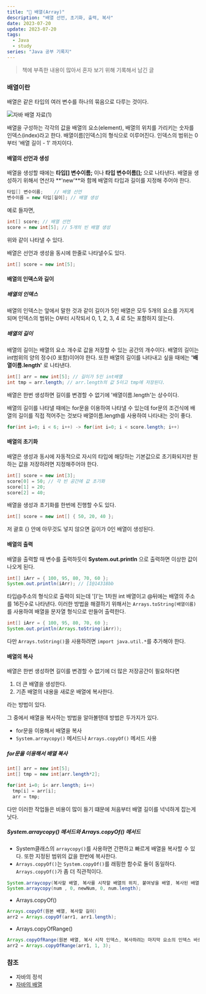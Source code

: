 ```yaml
---
title: "🧐 배열(Array)"
description: "배열 선언, 초기화, 출력, 복사"
date: 2023-07-20
update: 2023-07-20
tags:
  - Java
  - study
series: "Java 공부 기록지"
---
```


> 책에 부족한 내용이 많아서 혼자 보기 위해 기록해서 남긴 글 

### 배열이란

배열은 같은 타입의 여러 변수를 하나의 묶음으로 다루는 것이다. 

![자바 배열 자료(1)](https://github.com/C0ribo/code-blog/assets/133131980/28708339-6486-4eb0-9567-50514eaed7a9)

배열을 구성하는 각각의 값을 배열의 요소(element), 배열의 위치를 가리키는 숫자를 인덱스(index)라고 한다. 배열이름[인덱스]의 형식으로 이루어진다. 인덱스의 범위는 0부터 '배열 길이 - 1' 까지이다.

#### 배열의 선언과 생성


배열을 생성할 때에는 **타입[] 변수이름;** 이나 **타입 변수이름[];** 으로 나타낸다. 배열을 생성하기 위해서 연산자 **'new'**와 함께 배열의 타입과 길이를 지정해 주어야 한다.
```java
타입[] 변수이름;    // 배열 선언
변수이름 = new 타입[길이]; // 배열 생성
```
예로 들자면,
```java
int[] score; // 배열 선언
score = new int[5]; // 5개의 빈 배열 생성
```

위와 같이 나타낼 수 있다.

배열은 선언과 생성을 동시에 한줄로 나타낼수도 있다.
```java
int[] score = new int[5];
```

#### 배열의 인덱스와 길이

##### 배열의 인덱스

배열의 인덱스는 앞에서 말한 것과 같이 길이가 5인 배열은 모두 5개의 요소를 가지게 되며 인덱스의 범위는 0부터 시작되서 0, 1, 2, 3, 4 로 5는 포함하지 않는다. 


##### 배열의 길이

배열의 길이는 배열의 요소 개수로 값을 저장할 수 있는 공간의 개수이다. 배열의 길이는 int범위의 양의 정수(0 포함)이어야 한다. 또한 배열의 길이를 나타내고 싶을 때에는 **'배열이름.length'** 로 나타낸다.
```java
int[] arr = new int[5]; // 길이가 5인 int배열 
int tmp = arr.length; // arr.length의 값 5이고 tmp에 저장된다.
```

배열은 한번 생성하면 길이를 변경할 수 없기에 '배열이름.length'는 상수이다. 

배열의 길이를 나타낼 때에는 for문을 이용하여 나타낼 수 있는데 for문의 조건식에 배열의 길이를 직접 적어주는 것보다 배열이름.length를 사용하여 나타내는 것이 좋다. 

```java
for(int i=0; i < 6; i++) -> for(int i=0; i < score.length; i++)
```

#### 배열의 초기화

배열은 생성과 동시에 자동적으로 자시의 타입에 해당하는 기본값으로 초기화되지만 원하는 값을 저장하려면 지정해주어야 한다.
```java
int[] score = new int[3];
score[0] = 50; // 각 빈 공간에 값 초기화
score[1] = 20;
score[2] = 40; 
```

배열을 생성과 초기화를 한번에 진행할 수도 있다.
```java
int[] score = new int[] { 50, 20, 40 };
```
저 괄호 {} 안에 아무것도 넣지 않으면 길이가 0인 배열이 생성된다. 

#### 배열의 출력

배열을 출력할 때 변수를 출력하듯이 **System.out.println** 으로 출력하면 이상한 값이 나오게 된다.
```java
int[] iArr = { 100, 95, 80, 70, 60 };
System.out.println(iArr); // [I@14318bb 
```

타입@주소의 형식으로 출력이 되는데 '[I'는 1차원 int 배열이고 @뒤에는 배열의 주소를 16진수로 나타낸다.
이러한 방법을 해결하기 위해서는 `Arrays.toString(배열이름)`를 사용하여 배열을 문자열 형식으로 만들어 출력한다.
```java
int[] iArr = { 100, 95, 80, 70, 60 };
System.out.println(Arrays.toString(iArr));
```

다만 `Arrays.toString()`을 사용하려면 `import java.util.*`를 추가해야 한다.

#### 배열의 복사 

배열은 한번 생성하면 길이를 변경할 수 없기에 더 많은 저장공간이 필요하다면 
1. 더 큰 배열을 생성한다.
2. 기존 배열의 내용을 새로운 배열에 복사한다.   

라는 방법이 있다. 

그 중에서 배열을 복사하는 방법을 알아볼텐데 방법은 두가지가 있다.
- for문을 이용해서 배열을 복사
- `System.arraycopy()` 메서드나 `Arrays.copyOf()` 메서드 사용

##### for문을 이용해서 배열 복사 
```java
int[] arr = new int[5];
int[] tmp = new int[arr.length*2];

for(int i=0; i< arr.length; i++)
  tmp[i] = arr[i];
  arr = tmp; 
```
다만 이러한 작업들은 비용이 많이 들기 떄문에 처음부터 배열 길이를 넉넉하게 잡는게 낫다.

##### System.arraycopy() 메서드와 Arrays.copyOf() 메서드

- System클래스의 `arraycopy()`를 사용하면 간편하고 빠르게 배열을 복사할 수 있다. 또한 지정된 범위의 값을 한번에 복사한다.
- `Arrays.copyOf()`는 `System.copyOf()`를 래핑한 함수로 둘이 동일하다. `Arrays.copyOf()`가 좀 더 직관적이다.

```java
System.arraycopy(복사할 배열, 복사를 시작할 배열의 위치, 붙여넣을 배열, 복사된 배열값들이 붙여질 시작위치, 지정된 길이만큼 값들이 복사)
System.arraycopy(num , 0, newNum, 0, num.length);
```

- Arrays.copyOf()
```java
Arrays.copyOf(원본 배열, 복사할 길이)
arr2 = Arrays.copyOf(arr1, arr1.length);
```

- Arrays.copyOfRange()
```java
Arrays.copyOfRange(원본 배열, 복사 시작 인덱스, 복사하려는 마지막 요소의 인덱스 바로 다음 인덱스);
arr2 = Arrays.copyOfRange(arr1, 1, 3); 
```


### 참조

- 자바의 정석
- [자바의 배열](https://inpa.tistory.com/entry/JAVA-%E2%98%95-%EC%9E%90%EB%B0%94-%EB%B0%B0%EC%97%B4Array-%EB%AC%B8%EB%B2%95-%EC%9D%91%EC%9A%A9-%EC%B4%9D%EC%A0%95%EB%A6%AC)